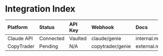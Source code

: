 # Integration Index

| Platform   | Status    | API Key   | Webhook          | Docs        |
|:-----------|:----------|:----------|:-----------------|:------------|
| Claude API | Connected | Vaulted   | claude/genie     | internal.md |
| CopyTrader | Pending   | N/A       | copytrader/genie | external.md |